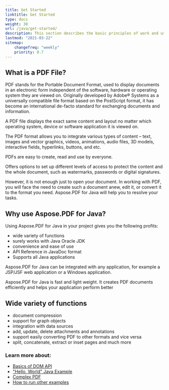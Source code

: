 ```yaml
---
title: Get Started
linktitle: Get Started
type: docs
weight: 30
url: /java/get-started/
description: This section describes the basic principles of work and using DOM API. Also demonstrates simple and complex examples for creating a PDF document
lastmod: "2021-03-22"   
sitemap: 
    changefreq: "weekly"
    priority: 0.7
---
```


## What is a PDF File?

PDF stands for the Portable Document Format, used to display documents in an electronic form independent of the software, hardware or operating system they are viewed on. Originally developed by Adobe® Systems as a universally compatible file format based on the PostScript format, it has become an international de-facto standard for exchanging documents and information.

A PDF file displays the exact same content and layout no matter which operating system, device or software application it is viewed on.

The PDF format allows you to integrate various types of content – text, images and vector graphics, videos, animations, audio files, 3D models, interactive fields, hyperlinks, buttons, and etc.

PDFs are easy to create, read and use by everyone.

Offers options to set up different levels of access to protect the content and the whole document, such as watermarks, passwords or digital signatures.

However, it is not enough just to open your document. In working with PDF, you will face the need to create such a document anew, edit it, or convert it to the format you need. Aspose.PDF for Java will help you to resolve your tasks.

## Why use Aspose.PDF for Java?

Using Aspose.PDF
for Java in your project gives you the following profits:

- wide variety of functions
- surely works with Java Oracle JDK
- convenience and ease of use
- API Reference in JavaDoc format
- Supports all Java applications

Aspose.PDF for Java can be integrated with any application, for example a JSP/JSF web application or a Windows application.

Aspose.PDF for Java is fast and light weight. It creates PDF documents efficiently and helps your application perform better

## Wide variety of functions

- document compression
- support for graph objects
- integration with data sources
- add, update, delete attachments and annotations
- support easily converting PDF to other formats and vice versa
- split, concatenate, extract or inset pages and much more



### Learn more about:

- [Basics of DOM API](/pdf/java/basics-of-dom-api/)
- ["Hello, World" Java Example](/pdf/java/hello-world-example/)
- [Complex PDF](/pdf/java/complex-pdf-example/)
- [How to run other examples](/pdf/java/how-to-run-other-examples/)
